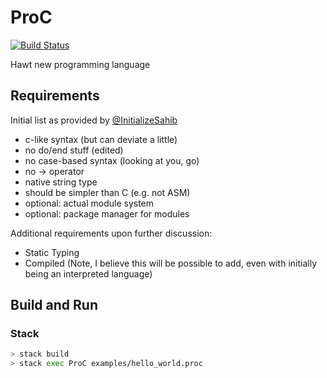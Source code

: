# ProC

[![Build Status](https://travis-ci.org/ianagbip1oti/ProC.svg?branch=master)](https://travis-ci.org/ianagbip1oti/ProC)

Hawt new programming language

## Requirements

Initial list as provided by [@InitializeSahib](http://github.com/InitializeSahib)

- c-like syntax (but can deviate a little)
- no do/end stuff (edited)
- no case-based syntax (looking at you, go)
- no -> operator
- native string type
- should be simpler than C (e.g. not ASM)
- optional: actual module system
- optional: package manager for modules

Additional requirements upon further discussion:

- Static Typing
- Compiled (Note, I believe this will be possible to add, even with initially being an interpreted language)

## Build and Run

### Stack

```bash
> stack build
> stack exec ProC examples/hello_world.proc
```
